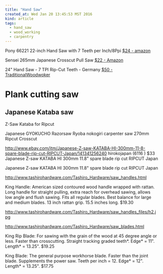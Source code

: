 ```yaml
---
title: "Hand Saw"
created_at: Wed Jan 20 13:45:53 MST 2016
kind: article
tags:
  - hand_saw
  - wood_working
  - carpentry
---
```


Pony 66221 22-inch Hand Saw with 7 Teeth per Inch/8Ppi
<a href="http://www.amazon.com/Pony-66221-22-inch-Hand-Teeth/dp/B001HSNI08" target="_blank">$24 - amazon</a>

Sensei 265mm Japanese Crosscut Pull Saw
<a href="http://www.amazon.com/Sensei-265mm-Japanese-Crosscut-Pull/dp/B017MRMXXU/" target="_blank">$22 - Amazon</a>

24" Hand Saw - 7 TPI Rip-Cut Teeth - Germany
<a href="http://www.traditionalwoodworker.com/24-Hand-Saw-7-TPI-Rip-Cut-Teeth-Germany/productinfo/521-0600/" target="_blank">$50 - TraditionalWoodwoker</a>


# Plank cutting saw

## Japanese Kataba saw

Z-Saw Kataba for Ripcut 

Japanese GYOKUCHO Razorsaw Ryoba nokogiri carpenter saw 270mm Ripcut Crosscut


http://www.ebay.com/itm/Japanese-Z-saw-KATABA-HI-300mm-11-8-spare-blade-rip-cut-RIPCUT-Japan/141341256240
 hirokojapan (6116 ) 
$33
Japanese Z-saw KATABA HI 300mm 11.8" spare blade rip cut RIPCUT Japan

Japanese Z-saw KATABA HI 300mm 11.8" spare blade rip cut RIPCUT Japan


http://www.tashirohardware.com/Tashiro_Hardware/saw_handles.html

King Handle: American sized contoured wood handle wrapped with
rattan. Long handle for straight pulling, extra reach for overhead sawing,
allows low angle and flush sawing. Fits all regular blades. Best balance
for large and medium blades. 13 inch rattan grip. 15.5 inches long. $19.30


http://www.tashirohardware.com/Tashiro_Hardware/saw_handles_files/h2.jpg


http://www.tashirohardware.com/Tashiro_Hardware/saw_blades.html

King Rip Blade: For sawing with the grain of the wood at 45 degree
angle or less.  Faster than crosscutting.  Straight tracking graded
teeth*. Edge* = 11". Length* = 13.25". $19.25


King Blade: The general purpose workhorse blade. Faster than the
joint blade. Supplements the power saw. Teeth per inch = 12. Edge* =
12". Length* = 13.25". $17.75


<!--
html boilerplate
<a href="" target="_blank"></a>
<img src="" width="400px">
-->

